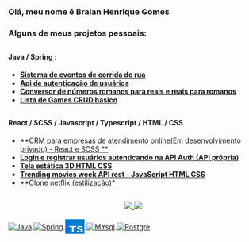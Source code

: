 ### Olá, meu nome é Braian Henrique Gomes
### Alguns de meus projetos pessoais: 
 ##
#### Java / Spring : 

 * [**Sistema de eventos de corrida de rua**]([https://github.com/Braianhenrike/malin](https://github.com/Braianhenrike/sport-events))
 * [**Api de autenticação de usuários**](https://github.com/Braianhenrike/Auth)
 * [**Conversor de números romanos para reais e reais para romanos**](https://github.com/Braianhenrike/RomanNumbers)
 * [**Lista de Games CRUD basico**](https://github.com/Braianhenrike/GameList)
 
 ##
 
#### React / SCSS / Javascript / Typescript / HTML / CSS
 * [**CRM para empresas de atendimento online(Em desenvolvimento privado) - React e SCSS **](https://github.com/Braianhenrike/malin)
 * [**Login e registrar usuários autenticando na API Auth (API própria)**](https://github.com/Braianhenrike/login)
 * [**Tela estática 3D HTML CSS**](https://github.com/Braianhenrike/Inspiration-on-pinterest)
 * [**Trending movies week API rest - JavaScript HTML CSS**](https://github.com/Braianhenrike/3035flix)
 * [**Clone netflix (estilização)*](https://github.com/Braianhenrike/netflix-clone)

## 

<div align="center">
  <a href="https://github.com/Braianhenrike">
  <img height="180em" src="https://github-readme-stats.vercel.app/api?username=Braianhenrike&show_icons=true&theme=radical"/>
  <img height="180em" src="https://github-readme-stats.vercel.app/api/top-langs/?username=Braianhenrike&layout=compact&langs_count=7&theme=radical"/>
</div>
<div style="display: inline_block"><br>
  <img align="center" alt="Java"height="30" width="80" src="https://img.shields.io/badge/Java-ED8B00?style=for-the-badge&logo=java&logoColor=white">
  <img align="center" alt="Spring" height="30" width="80" src="https://img.shields.io/badge/Spring-6DB33F?style=for-the-badge&logo=spring&logoColor=white">
  <img align="center" alt="Ts" height="30" width="40" src="https://raw.githubusercontent.com/devicons/devicon/master/icons/typescript/typescript-plain.svg">
  <img align="center" alt="MYsql" height="30" width="80" src="https://img.shields.io/badge/MySQL-00000F?style=for-the-badge&logo=mysql&logoColor=white">
  <img align="center" alt="Postgre" height="30" width="100" src="https://img.shields.io/badge/PostgreSQL-316192?style=for-the-badge&logo=postgresql&logoColor=white">
  
</div>
 
</div>
